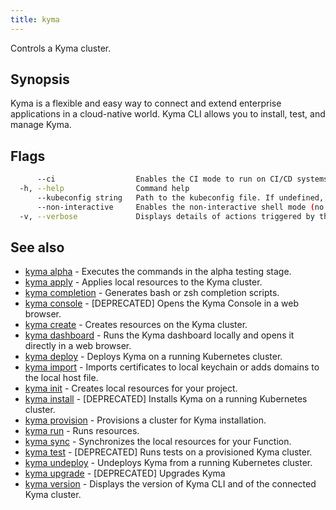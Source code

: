 ```yaml
---
title: kyma
---
```


Controls a Kyma cluster.

## Synopsis

Kyma is a flexible and easy way to connect and extend enterprise applications in a cloud-native world.
Kyma CLI allows you to install, test, and manage Kyma.



## Flags

```bash
      --ci                  Enables the CI mode to run on CI/CD systems. It avoids any user interaction (such as no dialog prompts) and ensures that logs are formatted properly in log files (such as no spinners for CLI steps).
  -h, --help                Command help
      --kubeconfig string   Path to the kubeconfig file. If undefined, Kyma CLI uses the KUBECONFIG environment variable, or falls back "/$HOME/.kube/config".
      --non-interactive     Enables the non-interactive shell mode (no colorized output, no spinner)
  -v, --verbose             Displays details of actions triggered by the command.
```

## See also

* [kyma alpha](#kyma-alpha-kyma-alpha)	 - Executes the commands in the alpha testing stage.
* [kyma apply](#kyma-apply-kyma-apply)	 - Applies local resources to the Kyma cluster.
* [kyma completion](#kyma-completion-kyma-completion)	 - Generates bash or zsh completion scripts.
* [kyma console](#kyma-console-kyma-console)	 - [DEPRECATED] Opens the Kyma Console in a web browser.
* [kyma create](#kyma-create-kyma-create)	 - Creates resources on the Kyma cluster.
* [kyma dashboard](#kyma-dashboard-kyma-dashboard)	 - Runs the Kyma dashboard locally and opens it directly in a web browser.
* [kyma deploy](#kyma-deploy-kyma-deploy)	 - Deploys Kyma on a running Kubernetes cluster.
* [kyma import](#kyma-import-kyma-import)	 - Imports certificates to local keychain or adds domains to the local host file.
* [kyma init](#kyma-init-kyma-init)	 - Creates local resources for your project.
* [kyma install](#kyma-install-kyma-install)	 - [DEPRECATED] Installs Kyma on a running Kubernetes cluster.
* [kyma provision](#kyma-provision-kyma-provision)	 - Provisions a cluster for Kyma installation.
* [kyma run](#kyma-run-kyma-run)	 - Runs resources.
* [kyma sync](#kyma-sync-kyma-sync)	 - Synchronizes the local resources for your Function.
* [kyma test](#kyma-test-kyma-test)	 - [DEPRECATED] Runs tests on a provisioned Kyma cluster.
* [kyma undeploy](#kyma-undeploy-kyma-undeploy)	 - Undeploys Kyma from a running Kubernetes cluster.
* [kyma upgrade](#kyma-upgrade-kyma-upgrade)	 - [DEPRECATED] Upgrades Kyma
* [kyma version](#kyma-version-kyma-version)	 - Displays the version of Kyma CLI and of the connected Kyma cluster.

